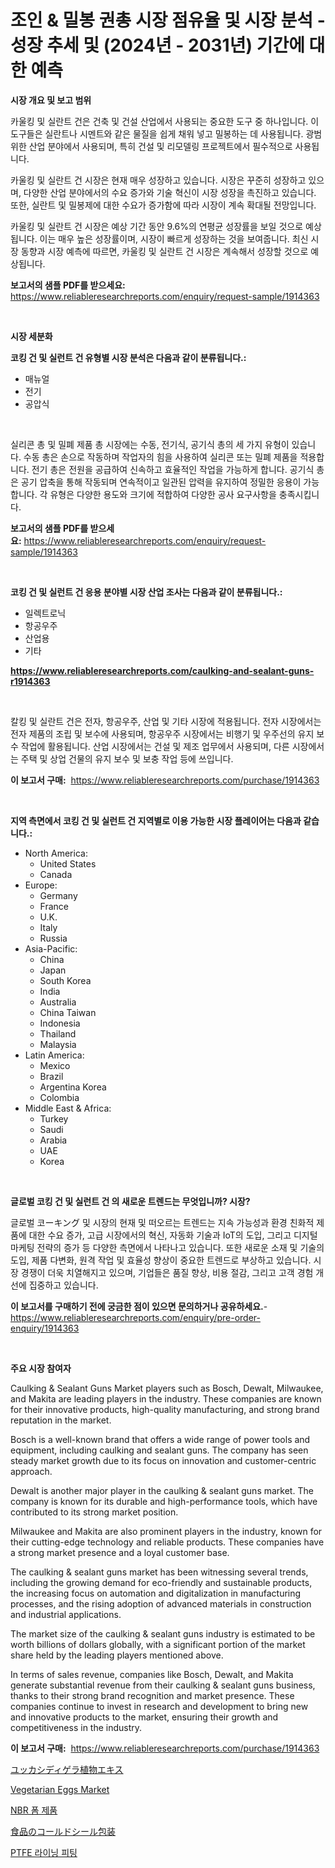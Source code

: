 <p><h1>조인 & 밀봉 권총 시장 점유율 및 시장 분석 - 성장 추세 및 (2024년 - 2031년) 기간에 대한 예측</h1></p><p><strong>시장 개요 및 보고 범위</strong></p>
<p><p>카울킹 및 실란트 건은 건축 및 건설 산업에서 사용되는 중요한 도구 중 하나입니다. 이 도구들은 실란트나 시멘트와 같은 물질을 쉽게 채워 넣고 밀봉하는 데 사용됩니다. 광범위한 산업 분야에서 사용되며, 특히 건설 및 리모델링 프로젝트에서 필수적으로 사용됩니다.</p><p>카울킹 및 실란트 건 시장은 현재 매우 성장하고 있습니다. 시장은 꾸준히 성장하고 있으며, 다양한 산업 분야에서의 수요 증가와 기술 혁신이 시장 성장을 촉진하고 있습니다. 또한, 실란트 및 밀봉제에 대한 수요가 증가함에 따라 시장이 계속 확대될 전망입니다.</p><p>카울킹 및 실란트 건 시장은 예상 기간 동안 9.6%의 연평균 성장률을 보일 것으로 예상됩니다. 이는 매우 높은 성장률이며, 시장이 빠르게 성장하는 것을 보여줍니다. 최신 시장 동향과 시장 예측에 따르면, 카울킹 및 실란트 건 시장은 계속해서 성장할 것으로 예상됩니다.</p></p>
<p><strong>보고서의 샘플 PDF를 받으세요:</strong> <a href="https://www.reliableresearchreports.com/enquiry/request-sample/1914363">https://www.reliableresearchreports.com/enquiry/request-sample/1914363</a></p>
<p>&nbsp;</p>
<p><strong>시장 세분화</strong></p>
<p><strong>코킹 건 및 실런트 건 유형별 시장 분석은 다음과 같이 분류됩니다.:</strong></p>
<p><ul><li>매뉴얼</li><li>전기</li><li>공압식</li></ul></p>
<p>&nbsp;</p>
<p><p>실리콘 총 및 밀폐 제품 총 시장에는 수동, 전기식, 공기식 총의 세 가지 유형이 있습니다. 수동 총은 손으로 작동하며 작업자의 힘을 사용하여 실리콘 또는 밀폐 제품을 적용합니다. 전기 총은 전원을 공급하여 신속하고 효율적인 작업을 가능하게 합니다. 공기식 총은 공기 압축을 통해 작동되며 연속적이고 일관된 압력을 유지하여 정밀한 응용이 가능합니다. 각 유형은 다양한 용도와 크기에 적합하여 다양한 공사 요구사항을 충족시킵니다.</p></p>
<p><strong>보고서의 샘플 PDF를 받으세요:</strong>&nbsp;<a href="https://www.reliableresearchreports.com/enquiry/request-sample/1914363">https://www.reliableresearchreports.com/enquiry/request-sample/1914363</a></p>
<p>&nbsp;</p>
<p><strong> 코킹 건 및 실런트 건 응용 분야별 시장 산업 조사는 다음과 같이 분류됩니다.:</strong></p>
<p><ul><li>일렉트로닉</li><li>항공우주</li><li>산업용</li><li>기타</li></ul></p>
<p><strong><a href="https://www.reliableresearchreports.com/caulking-and-sealant-guns-r1914363">https://www.reliableresearchreports.com/caulking-and-sealant-guns-r1914363</a></strong></p>
<p>&nbsp;</p>
<p><p>칼킹 및 실란트 건은 전자, 항공우주, 산업 및 기타 시장에 적용됩니다. 전자 시장에서는 전자 제품의 조립 및 보수에 사용되며, 항공우주 시장에서는 비행기 및 우주선의 유지 보수 작업에 활용됩니다. 산업 시장에서는 건설 및 제조 업무에서 사용되며, 다른 시장에서는 주택 및 상업 건물의 유지 보수 및 보충 작업 등에 쓰입니다.</p></p>
<p><strong>이 보고서 구매:</strong>&nbsp; <a href="https://www.reliableresearchreports.com/purchase/1914363">https://www.reliableresearchreports.com/purchase/1914363</a></p>
<p>&nbsp;</p>
<p><strong>지역 측면에서 코킹 건 및 실런트 건 지역별로 이용 가능한 시장 플레이어는 다음과 같습니다.:</strong></p>
<p><ul>
    <li>
        North America:
        <ul>
            <li>United States</li>
            <li>Canada</li>
        </ul>
    </li>
    <li>
        Europe:
        <ul>
            <li>Germany</li>
            <li>France</li>
            <li>U.K.</li>
            <li>Italy</li>
            <li>Russia</li>
        </ul>
    </li>
    <li>
        Asia-Pacific:
        <ul>
            <li>China</li>
            <li>Japan</li>
            <li>South Korea</li>
            <li>India</li>
            <li>Australia</li>
            <li>China Taiwan</li>
            <li>Indonesia</li>
            <li>Thailand</li>
            <li>Malaysia</li>
        </ul>
    </li>
    <li>
        Latin America:
        <ul>
            <li>Mexico</li>
            <li>Brazil</li>
            <li>Argentina Korea</li>
            <li>Colombia</li>
        </ul>
    </li>
    <li>
        Middle East & Africa:
        <ul>
            <li>Turkey</li>
            <li>Saudi</li>
            <li>Arabia</li>
            <li>UAE</li>
            <li>Korea</li>
        </ul>
    </li>
    </ul></p>
<p>&nbsp;</p>
<p><strong>글로벌 코킹 건 및 실런트 건 의 새로운 트렌드는 무엇입니까? 시장?</strong></p>
<p><p>글로벌 코ーキング 및 시장의 현재 및 떠오르는 트렌드는 지속 가능성과 환경 친화적 제품에 대한 수요 증가, 고급 시장에서의 혁신, 자동화 기술과 IoT의 도입, 그리고 디지털 마케팅 전략의 증가 등 다양한 측면에서 나타나고 있습니다. 또한 새로운 소재 및 기술의 도입, 제품 다변화, 원격 작업 및 효율성 향상이 중요한 트렌드로 부상하고 있습니다. 시장 경쟁이 더욱 치열해지고 있으며, 기업들은 품질 향상, 비용 절감, 그리고 고객 경험 개선에 집중하고 있습니다.</p></p>
<p><strong>이 보고서를 구매하기 전에 궁금한 점이 있으면 문의하거나 공유하세요.</strong>- <a href="https://www.reliableresearchreports.com/enquiry/pre-order-enquiry/1914363">https://www.reliableresearchreports.com/enquiry/pre-order-enquiry/1914363</a></p>
<p>&nbsp;</p>
<p><strong>주요 시장 참여자</strong></p>
<p><p>Caulking & Sealant Guns Market players such as Bosch, Dewalt, Milwaukee, and Makita are leading players in the industry. These companies are known for their innovative products, high-quality manufacturing, and strong brand reputation in the market. </p><p>Bosch is a well-known brand that offers a wide range of power tools and equipment, including caulking and sealant guns. The company has seen steady market growth due to its focus on innovation and customer-centric approach. </p><p>Dewalt is another major player in the caulking & sealant guns market. The company is known for its durable and high-performance tools, which have contributed to its strong market position. </p><p>Milwaukee and Makita are also prominent players in the industry, known for their cutting-edge technology and reliable products. These companies have a strong market presence and a loyal customer base.</p><p>The caulking & sealant guns market has been witnessing several trends, including the growing demand for eco-friendly and sustainable products, the increasing focus on automation and digitalization in manufacturing processes, and the rising adoption of advanced materials in construction and industrial applications.</p><p>The market size of the caulking & sealant guns industry is estimated to be worth billions of dollars globally, with a significant portion of the market share held by the leading players mentioned above.</p><p>In terms of sales revenue, companies like Bosch, Dewalt, and Makita generate substantial revenue from their caulking & sealant guns business, thanks to their strong brand recognition and market presence. These companies continue to invest in research and development to bring new and innovative products to the market, ensuring their growth and competitiveness in the industry.</p></p>
<p><strong>이 보고서 구매:</strong>&nbsp;&nbsp;<a href="https://www.reliableresearchreports.com/purchase/1914363">https://www.reliableresearchreports.com/purchase/1914363</a></p>
<p><p><a href="https://medium.com/@bonniehoppe1/yucca-schidigera-plant-extract-market%E3%81%AE%E5%88%86%E6%9E%90-%E3%82%B0%E3%83%AD%E3%83%BC%E3%83%90%E3%83%AB%E3%82%A4%E3%83%B3%E3%83%80%E3%82%B9%E3%83%88%E3%83%AA%E3%83%BC%E3%83%91%E3%83%BC%E3%82%B9%E3%83%9A%E3%82%AF%E3%83%86%E3%82%A3%E3%83%96%E3%81%A8%E4%BA%88%E6%B8%AC-2024%E5%B9%B4%E3%81%8B%E3%82%892031%E5%B9%B4-821917f646a7">ユッカシディゲラ植物エキス</a></p><p><a href="https://issuu.com/reportprime-2/docs/vegetarian-eggs-market-size-2030.pptx">Vegetarian Eggs Market</a></p><p><a href="https://medium.com/@stanleylyittle554467/2024%EB%85%84%EB%B6%80%ED%84%B0-2031%EB%85%84%EA%B9%8C%EC%A7%80-nbr-%ED%8F%BC-%EC%A0%9C%ED%92%88-%EC%8B%9C%EC%9E%A5-%EC%A0%90%EC%9C%A0%EC%9C%A8%EA%B3%BC-%EA%B2%BD%EC%9F%81-%ED%99%98%EA%B2%BD%EC%97%90-%EB%8C%80%ED%95%9C-%ED%86%B5%EC%B0%B0%EB%A0%A5-2e225fa4705c">NBR 폼 제품</a></p><p><a href="https://github.com/ddwcuskozol07187/Market-Research-Report-List-2/blob/main/2556753112746.md">食品のコールドシール包装</a></p><p><a href="https://medium.com/@carmellalang1/ptfe-%EC%BD%94%ED%8C%85-%ED%94%BC%ED%8C%85-%EC%8B%9C%EC%9E%A5-%EB%8F%99%ED%96%A5-%EB%B0%8F-%EB%B6%84%EC%84%9D-%EB%AF%B8%EB%9E%98-%EC%84%B1%EC%9E%A5%EC%9D%84-%EC%9C%84%ED%95%9C-%EA%B8%B0%ED%9A%8C%EC%99%80-%EB%8F%84%EC%A0%84-2024-2031-975764a32070">PTFE 라이닝 피팅</a></p></p>